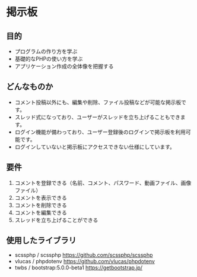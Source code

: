 # 掲示板

## 目的

* プログラムの作り方を学ぶ
* 基礎的なPHPの使い方を学ぶ
* アプリケーション作成の全体像を把握する

## どんなものか

* コメント投稿以外にも、編集や削除、ファイル投稿などが可能な掲示板です。
* スレッド式になっており、ユーザーがスレッドを立ち上げることもできます。
* ログイン機能が備わっており、ユーザー登録後のログインで掲示板を利用可能です。
* ログインしていないと掲示板にアクセスできない仕様にしています。

## 要件

1. コメントを登録できる（名前、コメント、パスワード、動画ファイル、画像ファイル）
2. コメントを表示できる
3. コメントを削除できる
4. コメントを編集できる
5. スレッドを立ち上げることができる

## 使用したライブラリ
* scssphp / scssphp
https://github.com/scssphp/scssphp
* vlucas / phpdotenv
https://github.com/vlucas/phpdotenv
* twbs / bootstrap:5.0.0-beta1
https://getbootstrap.jp/
